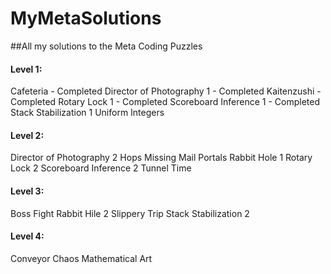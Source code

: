 # MyMetaSolutions
##All my solutions to the Meta Coding Puzzles

#### Level 1:
Cafeteria - Completed
Director of Photography 1 - Completed
Kaitenzushi - Completed
Rotary Lock 1 - Completed
Scoreboard Inference 1 - Completed
Stack Stabilization 1
Uniform Integers

#### Level 2:
Director of Photography 2
Hops
Missing Mail
Portals
Rabbit Hole 1
Rotary Lock 2
Scoreboard Inference 2
Tunnel Time

#### Level 3:
Boss Fight
Rabbit Hile 2
Slippery Trip
Stack Stabilization 2

#### Level 4:
Conveyor Chaos
Mathematical Art
